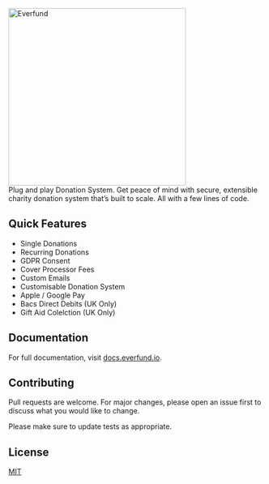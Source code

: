 <p>
    <a href="https://docs.everfund.io/" target="_blank">
      <img alt="Everfund" width="350" src="https://ik.imagekit.io/everfund/everfund-sticker_U4p0fY8gw.svg">
    </a>
    <br>
Plug and play Donation System.
Get peace of mind with secure, extensible charity donation system that’s built to scale. All with a few lines of code.
</p>

## Quick Features

- Single Donations
- Recurring Donations
- GDPR Consent
- Cover Processor Fees
- Custom Emails
- Customisable Donation System
- Apple / Google Pay
- Bacs Direct Debits (UK Only)
- Gift Aid Colelction (UK Only)

## Documentation

For full documentation, visit [docs.everfund.io](https://docs.everfund.io).

## Contributing

Pull requests are welcome. For major changes, please open an issue first to discuss what you would like to change.

Please make sure to update tests as appropriate.

## License

[MIT](https://choosealicense.com/licenses/mit/)
